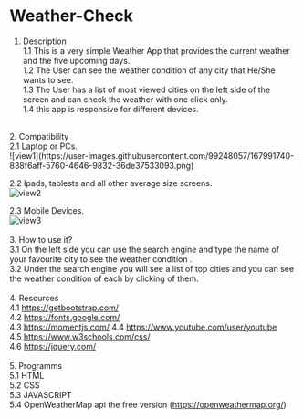 # Weather-Check</br>
1. Description </br>
 1.1 This is a very simple Weather App that provides the current weather and the five upcoming days.</br>
 1.2 The User can see the weather condition of any city that He/She wants to see.</br>
 1.3 The User has a list of most viewed cities on the  left side of the screen and can check the weather with one click only.</br>
 1.4 this app is responsive for different devices.</br>
</br>
2. Compatibility</br>
  2.1 Laptop or PCs.</br>
  ![view1](https://user-images.githubusercontent.com/99248057/167991740-838f6aff-5760-4646-9832-36de37533093.png)</br>
 
  2.2 Ipads, tablests and all other average size screens.</br> 
   ![view2](https://user-images.githubusercontent.com/99248057/167991916-f262a0d4-7144-47d3-b4a9-be359a17843b.png)</br>

  2.3 Mobile Devices.</br>
  ![view3](https://user-images.githubusercontent.com/99248057/167991960-88a06b38-b1d7-4e8c-b6fa-74a267cb29b2.png)</br>
  </br>
3. How to use it?</br>
 3.1 On the left side you can use the search engine and type the name of your favourite city to see the weather condition .</br>
 3.2 Under the search engine you will see a list of top cities and you can see the weather condition of each by clicking of them.</br>
 </br>
4. Resources </br>
 4.1 https://getbootstrap.com/ </br>
 4.2 https://fonts.google.com/ </br>
 4.3 https://momentjs.com/
 4.4 https://www.youtube.com/user/youtube </br>
 4.5 https://www.w3schools.com/css/ </br>
 4.6 https://jquery.com/ </br>
 </br>
5. Programms</br>
 5.1 HTML </br>
 5.2 CSS </br>
 5.3 JAVASCRIPT </br>
 5.4 OpenWeatherMap api the free version (https://openweathermap.org/) </b>
